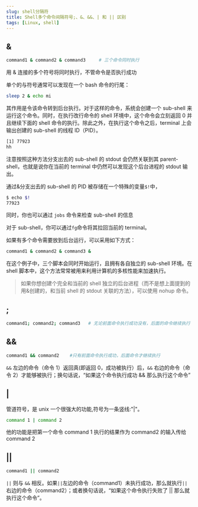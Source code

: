 ```yaml
---
slug: shell分隔符
title: Shell多个命令间隔符号;、&、&&、| 和 || 区别
tags: [Linux, shell]
---
```


## &

```bash
command1 & command2 & command3     # 三个命令同时执行
```

用 & 连接的多个符号将同时执行，不管命令是否执行成功

单个的与符号通常可以发现在一个 bash 命令的行尾：

```bash
sleep 2 & echo mi
```

其作用是令该命令转到后台执行。对于这样的命令，系统会创建一个 sub-shell 来运行这个命令。同时，在执行改行命令的 shell 环境中，这个命令会立刻返回 0 并且继续下面的 shell 命令的执行。除此之外，在执行这个命令之后，terminal 上会输出创建的 sub-shell 的线程 ID（PID）。

```bash
[1] 77923
hh
```

注意按照这种方法分支出去的 sub-shell 的 stdout 会仍然关联到其 parent-shell，也就是说你在当前的 terminal 中仍然可以发现这个后台进程的 stdout 输出。

通过&分支出去的 sub-shell 的 PID 被存储在一个特殊的变量`$!`中，

```bash
$ echo $!
77923
```

同时，你也可以通过 `jobs` 命令来检查 sub-shell 的信息

对于 sub-shell，你可以通过`fg`命令将其拉回当前的 terminal。

如果有多个命令需要放到后台运行，可以采用如下方式：

```bash
command1 & command2 & command3 &
```

在这个例子中，三个脚本会同时开始运行，且拥有各自独立的 sub-shell 环境。在 shell 脚本中，这个方法常常被用来利用计算机的多核性能来加速执行。

> 如果你想创建个完全和当前的 shell 独立的后台进程（而不是想上面提到的用&创建的，和当前 shell 的 stdout 关联的方法），可以使用 nohup 命令。

## ;

```bash
command1; command2; command3   # 无论前面命令执行成功没有，后面的命令继续执行
```

## &&

```bash
command1 && command2    #只有前面命令执行成功，后面命令才继续执行
```

`&&` 左边的命令（命令 1）返回真(即返回 0，成功被执行）后，`&&` 右边的命令（命令 2）才能够被执行；换句话说，“如果这个命令执行成功 && 那么执行这个命令”

## |

管道符号，是 unix 一个很强大的功能,符号为一条竖线:"|"。

```bash
command 1 | command 2
```

他的功能是把第一个命令 command 1 执行的结果作为 command2 的输入传给 command 2

## ||

```bash
command1 || command2
```

`||` 则与 `&&` 相反。如果`||`左边的命令（command1）未执行成功，那么就执行`||`右边的命令（command2）；或者换句话说，“如果这个命令执行失败了 || 那么就执行这个命令”。
